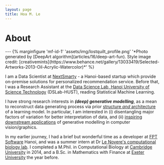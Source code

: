 ```yaml
---
layout: page
title: Hoa M. Le
---
```


<h1 class="content-listing-header sans">About</h1>
---
{% marginfigure 'mf-id-1' 'assets/img/lostquilt_profile.png' '*Photo generated by [DeepArt algorithm](articles/16/deep-art-fun). Style image credit: [creativemints](https://www.behance.net/gallery/13033419/Selected-Artworks-2013-Oil-Acrylic-Watercolor)*' %}

I am a Data Scientist at [NextSmarty](https://www.nextsmarty.com/) - a Hanoi-based startup which provide on-premise solutions for personalized recommendation service. Before that, I was a Research Assistant at the <a href="http://ds.soict.hust.edu.vn">Data Science Lab, Hanoi University of Science Technology</a> (DSLab-HUST), reading Statistical Machine Learning. 

I have strong research interests in ***(deep) generative modelling***, as a mean to reconstruct data generating process via prior [structure *and* architecture](/articles/16/essence-machine-deep-learning#arc) of a learning model. In particular, I am interested in (i) disentangling major factors of variation for better interpretation of data, and (ii) <a href="/articles/17/computers-can-draw">inspiring downstream applications</a> of generative modelling in computer vision/graphics. 

In my earlier journey, I had a brief but wonderful time as a developer at <a href="https://www.fpt-software.com/">FPT Software</a> Hanoi, and was a summer intern at Dr <a href="http://lenoverelab.org">Le Novere's computational biology lab</a>. I completed a M.Phil. in Computational Biology at <a href="http://www.cam.ac.uk/">Cambridge University</a> in 2014, and a B.Sc. in Mathematics  with Finance  at <a href="http://www.exeter.ac.uk/">Exeter University</a> the year before.
  
<!--For more information, please see my CV .-->

  